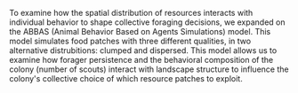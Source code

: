 To examine how the spatial distribution of resources interacts with individual behavior to shape collective foraging decisions,
we expanded on the ABBAS (Animal Behavior Based on Agents Simulations) model. This model simulates food patches with three different 
qualities, in two alternative distrubitions: clumped and dispersed. This model allows us to examine how forager persistence and the
behavioral composition of the colony (number of scouts) interact with landscape structure to influence the colony's collective choice
of which resource patches to exploit.
